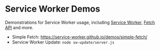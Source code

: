 # Service Worker Demos

Demonstrations for Service Worker usage, including [Service Worker][service-worker], [Fetch API][fetch-api] and more.

* Simple Fetch: <https://service-worker.github.io/demos/simple-fetch/>
* Servicw Worker Update: `node sw-update/server.js`

[fetch-api]: https://fetch.spec.whatwg.org/
[service-worker]: https://developer.mozilla.org/zh-CN/docs/Web/API/Service_Worker_API
